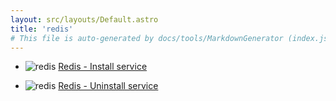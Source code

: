 ```yaml
---
layout: src/layouts/Default.astro
title: 'redis'
# This file is auto-generated by docs/tools/MarkdownGenerator (index.js)
---
```


<ul>

<li>

![redis](https://i.octopus.com/library/step-templates/redis.png) [Redis - Install service](/redis/redis-install-service/)

</li>
        
<li>

![redis](https://i.octopus.com/library/step-templates/redis.png) [Redis - Uninstall service](/redis/redis-uninstall-service/)

</li>
        
</ul>
